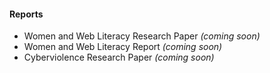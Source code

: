 #### Reports

- Women and Web Literacy Research Paper *(coming soon)*
- Women and Web Literacy Report *(coming soon)*
- Cyberviolence Research Paper *(coming soon)*
